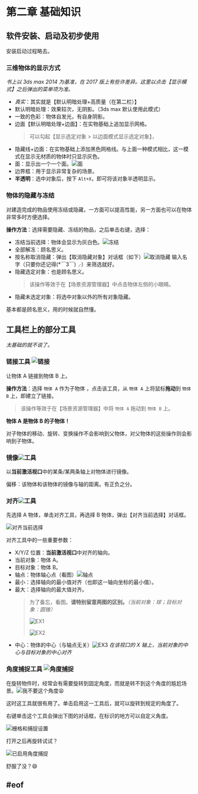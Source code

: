# 第二章 基础知识

## 软件安装、启动及初步使用

安装启动过程略去。

### 三维物体的显示方式

*书上以 3ds max 2014 为基准，在 2017 版上有些许差异。这里以点击【显示模式】之后弹出的菜单项为准。*
- *真实*：其实就是【默认明暗处理+高质量（在第二栏）】
- 默认明暗处理：效果较次，无阴影。（3ds max 默认使用此模式）
- 一致的色彩：物体自发光，有自身阴影。
- 边面【默认明暗处理+边面】：在实物基础上追加显示网格。
  > 可以勾起【显示选定对象 > 以边面模式显示选定对象】，
- 隐藏线+边面：在实物基础上添加黑色网格线。与上面一种模式相比，这一模式在显示无材质的物体时只显示灰色。
- 面：显示出一个一个面。![面](asset/surface.png)
- 边界框：用于显示非常复杂的场景。
- **半透明**：选中对象后，按下 ```Alt+X```，即可将该对象半透明显示。

### 物体的隐藏与冻结

对建造完成的物品使用冻结或隐藏，一方面可以提高性能，另一方面也可以在物体非常多时方便选择。

**操作方法**：选择需要隐藏、冻结的物品，之后单击右键，选择：
- 冻结当前选择：物体会显示为灰白色。![冻结](asset/freeze.png)
- 全部解冻：顾名思义。
- 按名称取消隐藏：弹出【取消隐藏对象】对话框（如下）![取消隐藏](asset/cancel-hiding.png) 输入名字（只要你还记得(*￣3￣)╭）来筛选就好。
- 隐藏选定对象：也是顾名思义。
  > 该操作等效于在【场景资源管理器】中点击物体左侧的小眼睛。
- 隐藏未选定对象：将选中对象以外的所有对象隐藏。

基本都是顾名思义，用的时候就自然懂。

## 工具栏上的部分工具

*太基础的就不说了。*

### 链接工具 ![链接](asset/link.png)

让物体 A 链接到物体 B 上。

**操作方法**：选择 `物体 A` 作为子物体 ，点击该工具，从 `物体 A` 上将鼠标**拖动**到 `物体 B` 上，即建立了链接。

> 该操作等效于在【场景资源管理器】中将 `物体 A` 拖动到 `物体 B` 上。

**物体 A 是物体 B 的子物体！**

对子物体的移动、旋转、变换操作不会影响到父物体，对父物体的这些操作则会影响到子物体。

### 镜像![](asset/mirroring.png)工具

以**当前激活视口**中的某条/某两条轴上对物体进行镜像。

偏移：该物体和该物体的镜像与轴的距离。有正负之分。

### 对齐![](asset/aligning.png)工具

先选择 A 物体，单击对齐工具，再选择 B 物体，弹出【对齐当前选择】对话框。

![对齐当前选择](asset/align-dialog.png)

对齐工具中的一些重要参数：

- X/Y/Z 位置：**当前激活视口**中对齐的轴向。
- 当前对象：物体 A。
- 目标对象：物体 B。
- 轴点：物体轴心点（看图）![轴点](asset/pivot-point.png)
- 最小：选择轴向的最小值对齐（也即这一轴向坐标的最小值）。
- 最大：选择轴向的最大值对齐。
  > 为了备忘，看图。**请特别留意两图的区别。***（当前对象：球；目标对象：圆锥）*
  >
  > ![EX1](asset/ex1.png)
  >
  > ![EX2](asset/ex2.png)
- 中心：物体的中心（与轴点无关）![EX3](asset/ex3.png) 
  *在该视口的 X 轴上，当前对象的中心与目标对象的中心对齐*

### 角度捕捉工具 ![角度捕捉](asset/angle-catch-tool.png)

在旋转物件时，经常会有需要旋转到固定角度，而就是转不到这个角度的尴尬场景。![我不要这个角度😫](asset/not-my-angle.png)

这时这工具就很有用了。单击启用这一工具后，就可以旋转到规定的角度了。

右键单击这个工具会弹出下图的对话框，在标识的地方可以自定义角度。

![栅格和捕捉设置](asset/catch-settings.png)

打开之后再旋转试试？

![已启用角度捕捉](asset/catch-enabled.png)

舒服了没？😄

## #eof